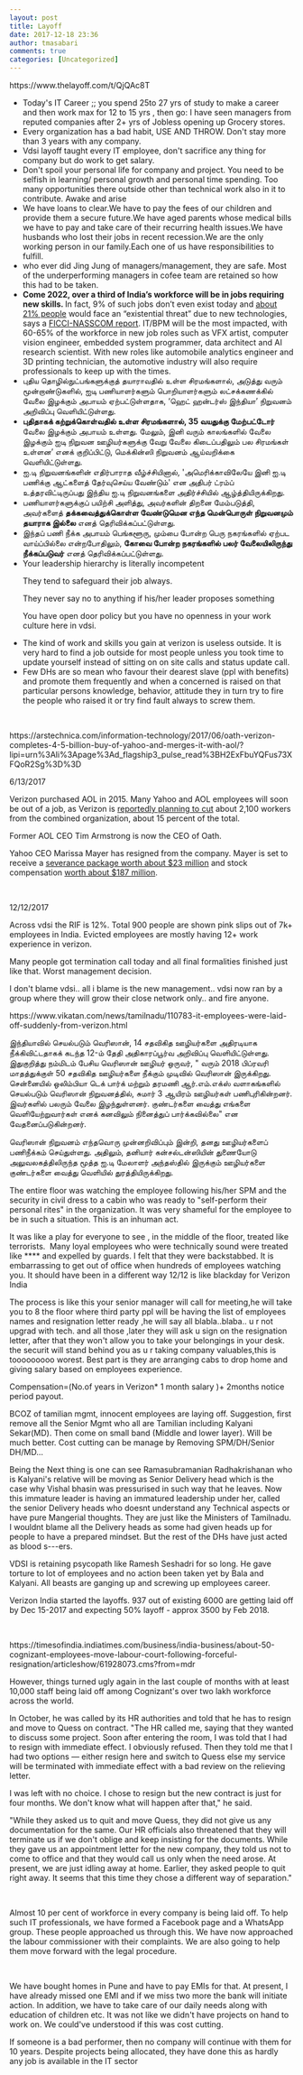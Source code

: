 ```yaml
---
layout: post
title: Layoff
date: 2017-12-18 23:36
author: tmasabari
comments: true
categories: [Uncategorized]
---
```

<p>https://www.thelayoff.com/t/QjQAc8T</p>
<ul>
<li>Today's IT Career ;; you spend 25to 27 yrs of study to make a career and then work max for 12 to 15 yrs , then go: I have seen managers from reputed companies after 2+ yrs of Jobless opening up Grocery stores.</li>
<li>Every organization has a bad habit, USE AND THROW. Don't stay more than 3 years with any company.</li>
<li>Vdsi layoff taught every IT employee, don't sacrifice any thing for company but do work to get salary.</li>
<li>Don't spoil your personal life for company and project. You need to be selfish in learning/ personal growth and personal time spending. Too many opportunities there outside other than technical work also in it to contribute. Awake and arise</li>
<li>We have loans to clear.We have to pay the fees of our children and provide them a secure future.We have aged parents whose medical bills we have to pay and take care of their recurring health issues.We have husbands who lost their jobs in recent recession.We are the only working person in our family.Each one of us have responsibilities to fulfill.</li>
<li>who ever did Jing Jung of managers/management, they are safe. Most of the underperforming managers in cofee team are retained so how this had to be taken.</li>
<li><strong>Come 2022, over a third of India’s workforce will be in jobs requiring new skills. </strong>In fact, 9% of such jobs don’t even exist today and <a href="https://www.bloombergquint.com/global-economics/2017/12/13/in-the-next-five-years-9-of-indians-will-be-in-jobs-that-dont-exist-right-now" target="_blank" rel="nofollow noopener">about 21% people</a> would face an “existential threat” due to new technologies, says a <a href="http://ficci.in/pressrelease/2874/FICCI-press-sep15-gss2.pdf" target="_blank" rel="nofollow noopener">FICCI-NASSCOM report</a>. IT/BPM will be the most impacted, with 60-65% of the workforce in new job roles such as VFX artist, computer vision engineer, embedded system programmer, data architect and AI research scientist. With new roles like automobile analytics engineer and 3D printing technician, the automotive industry will also require professionals to keep up with the times.</li>
<li>புதிய தொழில்நுட்பங்களுக்குத் தயாராவதில் உள்ள சிரமங்களால், அடுத்து வரும் மூன்றாண்டுகளில், ஐடி பணியாளர்களும் பொறியாளர்களும் லட்சக்கணக்கில் வேலை இழக்கும் அபாயம் ஏற்பட்டுள்ளதாக, ‘ஹெட் ஹன்டர்ஸ் இந்தியா’ நிறுவனம் அறிவிப்பு வெளியிட்டுள்ளது.</li>
<li><strong>புதிதாகக் கற்றுக்கொள்வதில் உள்ள சிரமங்களால், 35 வயதுக்கு மேற்பட்டோர்</strong> வேலை இழக்கும் அபாயம் உள்ளது. மேலும், இனி வரும் காலங்களில் வேலை இழக்கும் ஐடி நிறுவன ஊழியர்களுக்கு வேறு வேலை கிடைப்பதிலும் பல சிரமங்கள் உள்ளன’ எனக் குறிப்பிட்டு, மெக்கின்ஸி நிறுவனம் ஆய்வறிக்கை வெளியிட்டுள்ளது.</li>
<li>ஐ.டி நிறுவனங்களின் எதிர்பாராத வீழ்ச்சியினால், 'அமெரிக்காவிலேயே இனி ஐ.டி பணிக்கு ஆட்களைத் தேர்வுசெய்ய வேண்டும்' என அதிபர் ட்ரம்ப் உத்தரவிட்டிருப்பது இந்திய ஐ.டி நிறுவனங்களை அதிர்ச்சியில் ஆழ்த்தியிருக்கிறது.</li>
<li>பணியாளர்களுக்குப் பயிற்சி அளித்து, அவர்களின் திறனை மேம்படுத்தி, அவர்களைத் <strong>தக்கவைத்துக்கொள்ள வேண்டுமென எந்த மென்பொருள் நிறுவனமும் தயாராக இல்லை</strong> எனத் தெரிவிக்கப்பட்டுள்ளது.</li>
<li>இந்தப் பணி நீக்க அபாயம் பெங்களூரு, மும்பை போன்ற பெரு நகரங்களில் ஏற்பட வாய்ப்பில்லை என்றபோதிலும், <strong>கோவை போன்ற நகரங்களில் பலர் வேலையிலிருந்து நீக்கப்படுவர்</strong> எனத் தெரிவிக்கப்பட்டுள்ளது.</li><li>Your leadership hierarchy is literally incompetent</li><p>They tend to safeguard their job always.<p>They never say no to anything if his/her leader proposes something<p>You have open door policy but you have no openness in your work culture here in vdsi.<li>The kind of work and skills you gain at verizon is useless outside. It is very hard to find a job outside for most people unless you took time to update yourself instead of sitting on on site calls and status update call.</li><li>Few DHs are so mean who favour their dearest slave (ppl with benefits) and promote them frequently and when a concerned is raised on that particular persons knowledge, behavior, attitude they in turn try to fire the people who raised it or try find fault always to screw them.</li><p><br></p>
</ul>
<p>https://arstechnica.com/information-technology/2017/06/oath-verizon-completes-4-5-billion-buy-of-yahoo-and-merges-it-with-aol/?lipi=urn%3Ali%3Apage%3Ad_flagship3_pulse_read%3BH2ExFbuYQFus73XFQoR2Sg%3D%3D</p>
<p><time class="date" data-time="1497370207" datetime="2017-06-13T16:10:07+00:00">6/13/2017</time></p>
<p>Verizon purchased AOL in 2015. Many Yahoo and AOL employees will soon be out of a job, as Verizon is <a href="https://arstechnica.com/business/2017/06/verizon-prepares-to-reap-over-2000-employees-at-aol-and-yahoo-after-merger/">reportedly planning to cut</a> about 2,100 workers from the combined organization, about 15 percent of the total.</p>
<p>Former AOL CEO Tim Armstrong is now the CEO of Oath.</p>
<p>Yahoo CEO Marissa Mayer has resigned from the company. Mayer is set to receive a <a href="https://arstechnica.com/business/2017/03/yahoo-to-give-marissa-mayer-23-million-parting-gift-after-sale-to-verizon/">severance package worth about $23 million</a> and stock compensation <a href="https://www.wsj.com/articles/yahoos-marissa-mayer-to-make-186-million-from-verizon-deal-1493103650">worth about $187 million</a>.</p>
<p><br></p>
<p>12/12/2017</p>
<p>Across vdsi the RIF is 12%. Total 900 people are shown pink slips out of 7k+ employees in India. Evicted employees are mostly having 12+ work experience in verizon.</p>
<p>Many people got termination call today and all final formalities finished just like that. Worst management decision.</p>
<p>I don't blame vdsi.. all i blame is the new management.. vdsi now ran by a group where they will grow their close network only.. and fire anyone.</p>
<p>https://www.vikatan.com/news/tamilnadu/110783-it-employees-were-laid-off-suddenly-from-verizon.html</p>
<p>இந்தியாவில் செயல்படும் வெரிஸான், 14 சதவிகித ஊழியர்களை அதிரடியாக நீக்கிவிட்டதாகக் கடந்த 12-ம் தேதி அதிகாரப்பூர்வ அறிவிப்பு வெளியிட்டுள்ளது. இதுகுறித்து நம்மிடம் பேசிய வெரிஸான் ஊழியர் ஒருவர், " வரும் 2018 பிப்ரவரி மாதத்துக்குள் 50 சதவிகித ஊழியர்களை நீக்கும் முடிவில் வெரிஸான் இருக்கிறது. சென்னையில் ஒலிம்பியா டெக் பார்க் மற்றும் தரமணி ஆர்.எம்.எக்ஸ் வளாகங்களில் செயல்படும் வெரிஸான் நிறுவனத்தில், சுமார் 3 ஆயிரம் ஊழியர்கள் பணிபுரிகின்றனர். இவர்களில் பலரும் வேலை இழந்துள்ளனர். குண்டர்களை வைத்து எங்களை வெளியேற்றுவார்கள் எனக் கனவிலும் நினைத்துப் பார்க்கவில்லை" என வேதனைப்படுகின்றனர்.</p>
<p>வெரிஸான் நிறுவனம் எந்தவொரு முன்னறிவிப்பும் இன்றி, தனது ஊழியர்களைப் பணிநீக்கம் செய்துள்ளது. அதிலும், தனியார் கன்சல்டன்ஸியின் துணையோடு அலுவலகத்திலிருந்த மூத்த ஐ.டி மேலாளர் அந்தஸ்தில் இருக்கும் ஊழியர்களை குண்டர்களை வைத்து வெளியில் துரத்தியிருக்கிறது.</p>
<p>The entire floor was watching the employee following his/her SPM and the security in civil dress to a cabin who was ready to "self-perform their personal rites" in the organization. It was very shameful for the employee to be in such a situation. This is an inhuman act.</p>
<p>It was like a play for everyone to see , in the middle of the floor, treated like terrorists.&nbsp; Many loyal employees who were technically sound were treated like **** and expelled by guards. I felt that they were backstabbed. It is embarrassing to get out of office when hundreds of employees watching you. It should have been in a different way 12/12 is like blackday for Verizon India</p>
<p>The process is like this your senior manager will call for meeting,he will take you to 8 the floor where third party ppl will be having the list of employees names and resignation letter ready ,he will say all blabla..blaba.. u r not upgrad with tech. and all those ,later they will ask u sign on the resignation letter, after that they won't allow you to take your belongings in your desk. the securit will stand behind you as u r taking company valuables,this is tooooooooo worest. Best part is they are arranging cabs to drop home and giving salary based on employees experience.</p>
<p>Compensation=(No.of years in Verizon* 1 month salary )+ 2months notice period payout.</p>
<p>BCOZ of tamilian mgmt, innocent employees are laying off. Suggestion, first remove all the Senior Mgmt who all are Tamilian including Kalyani Sekar(MD). Then come on small band (Middle and lower layer). Will be much better. Cost cutting can be manage by Removing SPM/DH/Senior DH/MD...</p>
<p>Being the Next thing is one can see Ramasubramanian Radhakrishanan who is Kalyani's relative will be moving as Senior Delivery head which is the case why Vishal bhasin was pressurised in such way that he leaves. Now this immature leader is having an immatured leadership under her, called the senior Delivery heads who doesnt understand any Technical aspects or have pure Mangerial thoughts. They are just like the Ministers of Tamilnadu. I wouldnt blame all the Delivery heads as some had given heads up for people to have a prepared mindset. But the rest of the DHs have just acted as blood s---ers.</p>
<p>VDSI is retaining psycopath like Ramesh Seshadri for so long. He gave torture to lot of employees and no action been taken yet by Bala and Kalyani. All beasts are ganging up and screwing up employees career.</p>
<p>Verizon India started the layoffs. 937 out of existing 6000 are getting laid off by Dec 15-2017 and expecting 50% layoff - approx 3500 by Feb 2018.</p>
<p><br></p>
<p>https://timesofindia.indiatimes.com/business/india-business/about-50-cognizant-employees-move-labour-court-following-forceful-resignation/articleshow/61928073.cms?from=mdr</p>
<p>However, things turned ugly again in the last couple of months with at least 10,000 staff being laid off among Cognizant's over two lakh workforce across the world.</p>
<p>In October, he was called by its HR authorities and told that he has to resign and move to Quess on contract. "The HR called me, saying that they wanted to discuss some project. Soon after entering the room, I was told that I had to resign with immediate effect. I obviously refused. Then they told me that I had two options — either resign here and switch to Quess else my service will be terminated with immediate effect with a bad review on the relieving letter.</p>
<p>I was left with no choice. I chose to resign but the new contract is just for four months. We don't know what will happen after that," he said.</p>
<p>"While they asked us to quit and move Quess, they did not give us any documentation for the same. Our HR officials also threatened that they will terminate us if we don't oblige and keep insisting for the documents. While they gave us an appointment letter for the new company, they told us not to come to office and that they would call us only when the need arose. At present, we are just idling away at home. Earlier, they asked people to quit right away. It seems that this time they chose a different way of separation."</p>
<p><br></p>
<p>Almost 10 per cent of workforce in every company is being laid off. To help such IT professionals, we have formed a Facebook page and a WhatsApp group. These people approached us through this. We have now approached the labour commissioner with their complaints. We are also going to help them move forward with the legal procedure.</p>
<p><br></p>
<p>We have bought homes in Pune and have to pay EMIs for that. At present, I have already missed one EMI and if we miss two more the bank will initiate action. In addition, we have to take care of our daily needs along with education of children etc. It was not like we didn't have projects on hand to work on. We could've understood if this was cost cutting.</p>
<p>If someone is a bad performer, then no company will continue with them for 10 years. Despite projects being allocated, they have done this as hardly any job is available in the IT sector</p>
